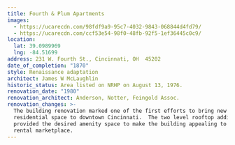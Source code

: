 ```yaml
---
title: Fourth & Plum Apartments
images:
  - https://ucarecdn.com/98fdf9a9-95c7-4032-9843-068844d4fd79/
  - https://ucarecdn.com/ccf53e54-98f0-48fb-92f5-1ef36445c0c9/
location:
  lat: 39.0989969
  lng: -84.51699
address: 231 W. Fourth St., Cincinnati, OH  45202
date_of_completion: "1870"
style: Renaissance adaptation
architect: James W McLaughlin
historic_status: Area listed on NRHP on August 13, 1976.
renovation_date: "1980"
renovation_architect: Anderson, Notter, Feingold Assoc.
renovation_changes: >-
  The building renovation marked one of the first efforts to bring new
  residential space to downtown Cincinnati.  The two level rooftop addition
  provided the desired amenity space to make the building appealing to a younger
  rental marketplace.
---
```

